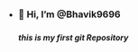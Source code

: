 - <h3>👋 Hi, I’m @Bhavik9696<br><h3>
    <h5>   this is my first git Repository </h5>

<!---
Bhavik9696/Bhavik9696 is a ✨ special ✨ repository because its `README.md` (this file) appears on your GitHub profile.
You can click the Preview link to take a look at your changes.
--->
